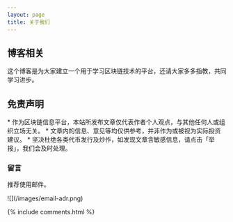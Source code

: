 ```yaml
---
layout: page
title: 关于我们 
---
```


<h2> 博客相关 </h2>  

这个博客是为大家建立一个用于学习区块链技术的平台，还请大家多多指教，共同学习进步。

<h2> 免责声明 </h2>  
* 作为区块链信息平台，本站所发布文章仅代表作者个人观点，与其他任何人或组织立场无关。
* 文章内的信息、意见等均仅供参考，并非作为或被视为实际投资建议。
* 坚决杜绝各类代币发行及炒作，如发现文章含敏感信息，请点击「举报」，我们会及时处理。
<h3> 留言 </h3>  
推荐使用邮件。
<P>
![](/images/email-adr.png)
<p>

{% include comments.html %}

